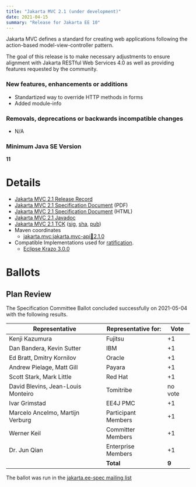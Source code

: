 ```yaml
---
title: "Jakarta MVC 2.1 (under development)"
date: 2021-04-15
summary: "Release for Jakarta EE 10"
---
```


Jakarta MVC defines a standard for creating web applications following the action-based model-view-controller pattern.

The goal of this release is to make necessary adjustments to ensure alignment with Jakarta RESTful Web Services 4.0 as well as providing features requested by the community.

### New features, enhancements or additions
<!-- List here -->
* Standartized way to override HTTP methods in forms
* Added module-info

### Removals, deprecations or backwards incompatible changes
<!-- List here -->
* N/A 

### Minimum Java SE Version
<!-- Specify the minimum required Java SE version for this specification -->
**11**

# Details

* [Jakarta MVC 2.1 Release Record](https://projects.eclipse.org/projects/ee4j.mvc/releases/2.1)
* [Jakarta MVC 2.1 Specification Document](./jakarta-mvc-spec-2.1.pdf) (PDF)
* [Jakarta MVC 2.1 Specification Document](./jakarta-mvc-spec-2.1.html) (HTML)
* [Jakarta MVC 2.1 Javadoc](./apidocs)
* [Jakarta MVC 2.1 TCK](http://download.eclipse.org/jakartaee/mvc/2.1/jakarta-mvc-tck-2.1.0.zip) ([sig](http://download.eclipse.org/jakartaee/mvc/2.1/jakarta-mvc-tck-2.1.0.zip.sig), [sha](http://download.eclipse.org/jakartaee/mvc/2.1/jakarta-mvc-tck-2.1.0.zip.sha256), [pub](https://jakarta.ee/specifications/jakartaee-spec-committee.pub))
* Maven coordinates
  * [jakarta.mvc:jakarta.mvc-api:jar:2.1.0](https://search.maven.org/artifact/jakarta.mvc/jakarta.mvc-api/2.1.0/jar)
* Compatible Implementations used for [ratification](https://www.eclipse.org/projects/efsp/?version=1.2#efsp-ratification).
  * [Eclipse Krazo 3.0.0](https://eclipse-ee4j.github.io/krazo/downloads/3.0.0.html)

# Ballots
<!--
## Plan Review
The Specification Committee Ballot concluded successfully on 2022-xx-xx with the following results.

| Representative                     | Representative for: | Vote   |
|------------------------------------|---------------------|--------|
| Kenji Kazumura                     | Fujitsu             |        |
| Tom Watson, Emily Jiang            | IBM                 |        |
| Ed Bratt, Dmitry Kornilov          | Oracle              |        |
| Andrew Pielage                     | Payara              |        |
| David Blevins, Jean-Louis Monteiro | Tomitribe           |        |
| Ivar Grimstad                      | EE4J PMC            |        |
| Marcelo Ancelmo, Martijn Verburg   | Participant Members |        |
| Werner Keil                        | Committer Members   |        |
| Jun Qian                           | Enterprise Members  |        |
| Zhai Luchao                        | Enterprise Members  |        |  
|                                    | **Total**           | **** |

The ballot was run in the [jakarta.ee-spec mailing list]()
-->

## Plan Review

The Specification Committee Ballot concluded successfully on 2021-05-04 with the following results.

| Representative                                 | Representative for: |  Vote   |
|------------------------------------------------|---------------------|---------|
| Kenji Kazumura                                 | Fujitsu             |   +1    |
| Dan Bandera, Kevin Sutter                      | IBM                 |   +1    |
| Ed Bratt, Dmitry Kornilov                      | Oracle              |   +1    |
| Andrew Pielage, Matt Gill                      | Payara              |   +1    |
| Scott Stark, Mark Little                       | Red Hat             |   +1    |
| David Blevins, Jean-Louis Monteiro             | Tomitribe           | no vote |
| Ivar Grimstad                                  | EE4J PMC            |   +1    |
| Marcelo Ancelmo, Martijn Verburg               | Participant Members |   +1    |
| Werner Keil                                    | Committer Members   |   +1    |
| Dr. Jun Qian                                   | Enterprise Members  |   +1    |
|                                                | **Total**           |  **9**  |

The ballot was run in the [jakarta.ee-spec mailing list](https://www.eclipse.org/lists/jakarta.ee-spec/msg01574.html)